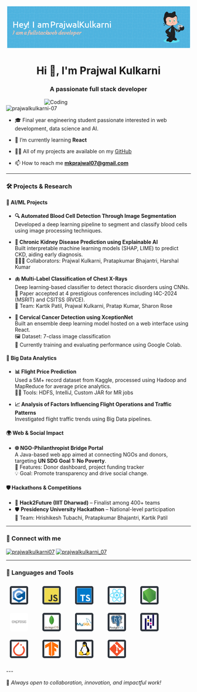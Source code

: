 ![Header](./github-header-image.png)

<h1 align="center">Hi 👋, I'm Prajwal Kulkarni</h1>
<h3 align="center">A passionate full stack developer</h3>

<img align="right" alt="Coding" width="400" src="https://media.tenor.com/IieZUsqoYCwAAAAM/developer.gif"/>

<p align="left"> <img src="https://komarev.com/ghpvc/?username=prajwalkulkarni-07&label=Profile%20views&color=0e75b6&style=flat" alt="prajwalkulkarni-07" /> </p>

- 🎓 Final year engineering student passionate interested in web development, data science and AI.

- 🌱 I’m currently learning **React**

- 👨‍💻 All of my projects are available on my [GitHub](https://github.com/prajwalkulkarni-07)

- 📫 How to reach me **mkprajwal07@gmail.com**

---

### 🛠️ Projects & Research

#### 🔬 AI/ML Projects
- **🔍 Automated Blood Cell Detection Through Image Segmentation**  
  Developed a deep learning pipeline to segment and classify blood cells using image processing techniques.
  
- **🧠 Chronic Kidney Disease Prediction using Explainable AI**  
  Built interpretable machine learning models (SHAP, LIME) to predict CKD, aiding early diagnosis.  
  🧑‍🤝‍🧑 Collaborators: Prajwal Kulkarni, Pratapkumar Bhajantri, Harshal Kumar

- **🫁 Multi-Label Classification of Chest X-Rays**  
  Deep learning-based classifier to detect thoracic disorders using CNNs.  
  📄 Paper accepted at 4 prestigious conferences including I4C-2024 (MSRIT) and CSITSS (RVCE).  
  👥 Team: Kartik Patil, Prajwal Kulkarni, Pratap Kumar, Sharon Rose

- **🧬 Cervical Cancer Detection using XceptionNet**  
  Built an ensemble deep learning model hosted on a web interface using React.  
  🖼️ Dataset: 7-class image classification  
  🔬 Currently training and evaluating performance using Google Colab.

#### 🧠 Big Data Analytics
- **📊 Flight Price Prediction**  
  Used a 5M+ record dataset from Kaggle, processed using Hadoop and MapReduce for average price analytics.  
  👨‍💻 Tools: HDFS, IntelliJ, Custom JAR for MR jobs

- **📈 Analysis of Factors Influencing Flight Operations and Traffic Patterns**  
  Investigated flight traffic trends using Big Data pipelines.

#### 🌍 Web & Social Impact
- **🌐 NGO-Philanthropist Bridge Portal**  
  A Java-based web app aimed at connecting NGOs and donors, targeting **UN SDG Goal 1: No Poverty**.  
  🔗 Features: Donor dashboard, project funding tracker  
  💡 Goal: Promote transparency and drive social change.

#### 🛡️ Hackathons & Competitions
- 🧠 **Hack2Future (IIIT Dharwad)** – Finalist among 400+ teams  
- 🛡️ **Presidency University Hackathon** – National-level participation  
  👥 Team: Hrishikesh Tubachi, Pratapkumar Bhajantri, Kartik Patil

---

### 📱 Connect with me

<p align="left">
<a href="https://linkedin.com/in/prajwalkulkarni07" target="blank"><img align="center" src="https://raw.githubusercontent.com/rahuldkjain/github-profile-readme-generator/master/src/images/icons/Social/linked-in-alt.svg" alt="prajwalkulkarni07" height="30" width="40" /></a>
<a href="https://instagram.com/prajwalkulkarni_07" target="blank"><img align="center" src="https://raw.githubusercontent.com/rahuldkjain/github-profile-readme-generator/master/src/images/icons/Social/instagram.svg" alt="prajwalkulkarni_07" height="30" width="40" /></a>
</p>

---

### 🧰 Languages and Tools

<p align="left">
  <a href="https://www.cprogramming.com/" target="_blank" style="margin-right: 15px; display: inline-block;">
    <img src="https://raw.githubusercontent.com/devicons/devicon/master/icons/c/c-original.svg" alt="C" width="40" height="40" style="margin: 10px; background-color: #2d333b; border-radius: 5px; padding: 5px;" />
  </a>
  <a href="https://developer.mozilla.org/en-US/docs/Web/JavaScript" target="_blank" style="margin-right: 15px; display: inline-block;">
    <img src="https://raw.githubusercontent.com/devicons/devicon/master/icons/javascript/javascript-original.svg" alt="JavaScript" width="40" height="40" style="margin: 10px; background-color: #2d333b; border-radius: 5px; padding: 5px;" />
  </a>
  <a href="https://www.typescriptlang.org/" target="_blank" style="margin-right: 15px; display: inline-block;">
    <img src="https://raw.githubusercontent.com/devicons/devicon/master/icons/typescript/typescript-original.svg" alt="TypeScript" width="40" height="40" style="margin: 10px; background-color: #2d333b; border-radius: 5px; padding: 5px;" />
  </a>
  <a href="https://reactjs.org/" target="_blank" style="margin-right: 15px; display: inline-block;">
    <img src="https://raw.githubusercontent.com/devicons/devicon/master/icons/react/react-original.svg" alt="React" width="40" height="40" style="margin: 10px; background-color: #2d333b; border-radius: 5px; padding: 5px;" />
  </a>
  <a href="https://nodejs.org/" target="_blank" style="margin-right: 15px; display: inline-block;">
    <img src="https://raw.githubusercontent.com/devicons/devicon/master/icons/nodejs/nodejs-original.svg" alt="Node.js" width="40" height="40" style="margin: 10px; background-color: #2d333b; border-radius: 5px; padding: 5px;" />
  </a>
  <a href="https://expressjs.com/" target="_blank" style="margin-right: 15px; display: inline-block;">
    <img src="https://raw.githubusercontent.com/devicons/devicon/master/icons/express/express-original-wordmark.svg" alt="Express.js" width="40" height="40" style="margin: 10px; background-color: white; border-radius: 5px; padding: 5px;" />
  </a>
  <a href="https://www.mongodb.com/" target="_blank" style="margin-right: 15px; display: inline-block;">
    <img src="https://raw.githubusercontent.com/devicons/devicon/master/icons/mongodb/mongodb-original-wordmark.svg" alt="MongoDB" width="40" height="40" style="margin: 10px; background-color: #2d333b; border-radius: 5px; padding: 5px;" />
  </a>
  <a href="https://www.mysql.com/" target="_blank" style="margin-right: 15px; display: inline-block;">
    <img src="https://raw.githubusercontent.com/devicons/devicon/master/icons/mysql/mysql-original-wordmark.svg" alt="MySQL" width="40" height="40" style="margin: 10px; background-color: #2d333b; border-radius: 5px; padding: 5px;" />
  </a>
  <a href="https://www.postgresql.org/" target="_blank" style="margin-right: 15px; display: inline-block;">
    <img src="https://raw.githubusercontent.com/devicons/devicon/master/icons/postgresql/postgresql-original-wordmark.svg" alt="PostgreSQL" width="40" height="40" style="margin: 10px; background-color: #2d333b; border-radius: 5px; padding: 5px;" />
  </a>
  <a href="https://pandas.pydata.org/" target="_blank" style="margin-right: 15px; display: inline-block;">
    <img src="https://raw.githubusercontent.com/devicons/devicon/master/icons/pandas/pandas-original.svg" alt="Pandas" width="40" height="40" style="margin: 10px; background-color: #2d333b; border-radius: 5px; padding: 5px;" />
  </a>
  <a href="https://pytorch.org/" target="_blank" style="margin-right: 15px; display: inline-block;">
    <img src="https://raw.githubusercontent.com/devicons/devicon/master/icons/pytorch/pytorch-original.svg" alt="PyTorch" width="40" height="40" style="margin: 10px; background-color: #2d333b; border-radius: 5px; padding: 5px;" />
  </a>
  <a href="https://www.tensorflow.org/" target="_blank" style="margin-right: 15px; display: inline-block;">
    <img src="https://raw.githubusercontent.com/devicons/devicon/master/icons/tensorflow/tensorflow-original.svg" alt="TensorFlow" width="40" height="40" style="margin: 10px; background-color: #2d333b; border-radius: 5px; padding: 5px;" />
  </a>
  <a href="https://www.linux.org/" target="_blank" style="margin-right: 15px; display: inline-block;">
    <img src="https://raw.githubusercontent.com/devicons/devicon/master/icons/linux/linux-original.svg" alt="Linux" width="40" height="40" style="margin: 10px; background-color: #2d333b; border-radius: 5px; padding: 5px;" />
  </a>
  <a href="https://git-scm.com/" target="_blank" style="margin-right: 15px; display: inline-block;">
    <img src="https://raw.githubusercontent.com/devicons/devicon/master/icons/git/git-original.svg" alt="Git" width="40" height="40" style="margin: 10px; background-color: #2d333b; border-radius: 5px; padding: 5px;" />
  </a>
</p>
---

📌 *Always open to collaboration, innovation, and impactful work!*

